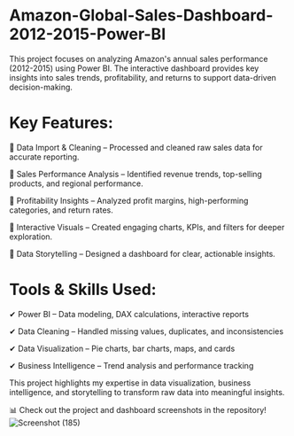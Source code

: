 # Amazon-Global-Sales-Dashboard-2012-2015-Power-BI
This project focuses on analyzing Amazon's annual sales performance (2012-2015) using Power BI. The interactive dashboard provides key insights into sales trends, profitability, and returns to support data-driven decision-making.

# Key Features:
📌 Data Import & Cleaning – Processed and cleaned raw sales data for accurate reporting.

📌 Sales Performance Analysis – Identified revenue trends, top-selling products, and regional performance.

📌 Profitability Insights – Analyzed profit margins, high-performing categories, and return rates.

📌 Interactive Visuals – Created engaging charts, KPIs, and filters for deeper exploration.

📌 Data Storytelling – Designed a dashboard for clear, actionable insights.

# Tools & Skills Used:
✔ Power BI – Data modeling, DAX calculations, interactive reports

✔ Data Cleaning – Handled missing values, duplicates, and inconsistencies

✔ Data Visualization – Pie charts, bar charts, maps, and  cards

✔ Business Intelligence – Trend analysis and performance tracking

This project highlights my expertise in data visualization, business intelligence, and storytelling to transform raw data into meaningful insights.

📊 Check out the project and dashboard screenshots in the repository!
![Screenshot (185)](https://github.com/user-attachments/assets/a1762dce-efd2-4930-a30a-b4768d8ddbf5)
